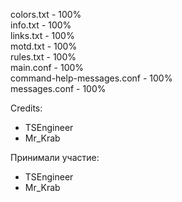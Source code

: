 colors.txt - 100%\
info.txt - 100%\
links.txt - 100%\
motd.txt - 100%\
rules.txt - 100%\
main.conf - 100%\
command-help-messages.conf - 100%\
messages.conf - 100%

Credits:
- TSEngineer
- Mr_Krab

Принимали участие:
- TSEngineer
- Mr_Krab

